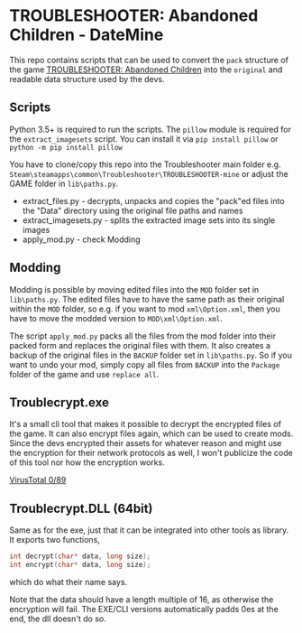 # TROUBLESHOOTER: Abandoned Children - DateMine

This repo contains scripts that can be used to convert the ``pack`` structure of the game [TROUBLESHOOTER: Abandoned Children](https://store.steampowered.com/app/470310/TROUBLESHOOTER_Abandoned_Children/) into the ``original`` and readable data structure used by the devs.


## Scripts

Python 3.5+ is required to run the scripts.
The ``pillow`` module is required for the ``extract_imagesets`` script.
You can install it via
``pip install pillow``
or
``python -m pip install pillow``


You have to clone/copy this repo into the Troubleshooter main folder
e.g. ``Steam\steamapps\common\Troubleshooter\TROUBLESHOOTER-mine``
or adjust the GAME folder in ``lib\paths.py``.

* extract_files.py - decrypts, unpacks and copies the "pack"ed files into the "Data" directory using the original file paths and names
* extract_imagesets.py - splits the extracted image sets into its single images
* apply_mod.py - check Modding


## Modding

Modding is possible by moving edited files into the ``MOD`` folder set in ``lib\paths.py``.
The edited files have to have the same path as their original within the ``MOD`` folder, so e.g. if you want to mod ``xml\Option.xml``, then you have to move the modded version to ``MOD\xml\Option.xml``.

The script ``apply_mod.py`` packs all the files from the mod folder into their packed form and replaces the original files with them. It also creates a backup of the original files in the ``BACKUP`` folder set in ``lib\paths.py``.
So if you want to undo your mod, simply copy all files from ``BACKUP`` into the ``Package`` folder of the game and use ``replace all``.

## Troublecrypt.exe

It's a small cli tool that makes it possible to decrypt the encrypted files of the game.
It can also encrypt files again, which can be used to create mods.
Since the devs encrypted their assets for whatever reason and might use the encryption for their network protocols as well, I won't publicize the code of this tool nor how the encryption works.

[VirusTotal 0/89](https://www.virustotal.com/gui/url/837ec474b84ae6d360b47b61d704fc542963f65a9b2d49b3a55ddc26d8e353da/detection)


## Troublecrypt.DLL (64bit)

Same as for the exe, just that it can be integrated into other tools as library.
It exports two functions,
```c
int decrypt(char* data, long size);
int encrypt(char* data, long size);
```
which do what their name says.

Note that the data should have a length multiple of 16,
as otherwise the encryption will fail.
The EXE/CLI versions automatically padds 0es at the end,
the dll doesn't do so.

